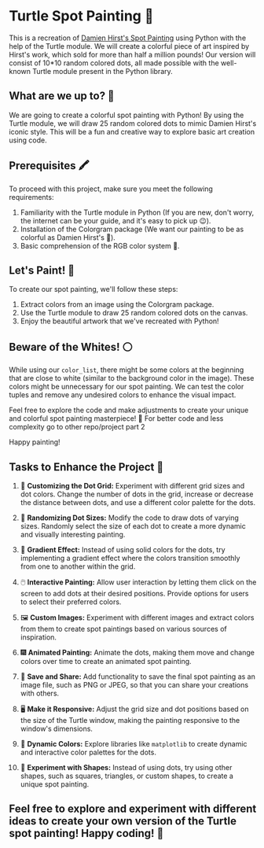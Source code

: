 # Turtle Spot Painting 🎨

This is a recreation of [Damien Hirst's Spot Painting](https://en.wikipedia.org/wiki/Damien_Hirst#Spot_painting) using Python with the help of the Turtle module. We will create a colorful piece of art inspired by Hirst's work, which sold for more than half a million pounds! Our version will consist of 10*10 random colored dots, all made possible with the well-known Turtle module present in the Python library.

## What are we up to? 🤔

We are going to create a colorful spot painting with Python! By using the Turtle module, we will draw 25 random colored dots to mimic Damien Hirst's iconic style. This will be a fun and creative way to explore basic art creation using code.

## Prerequisites 🖍️

To proceed with this project, make sure you meet the following requirements:

1. Familiarity with the Turtle module in Python (If you are new, don't worry, the internet can be your guide, and it's easy to pick up 😉).
2. Installation of the Colorgram package (We want our painting to be as colorful as Damien Hirst's 🌈).
3. Basic comprehension of the RGB color system 🧮.

## Let's Paint! 🎨

To create our spot painting, we'll follow these steps:
1. Extract colors from an image using the Colorgram package.
2. Use the Turtle module to draw 25 random colored dots on the canvas.
3. Enjoy the beautiful artwork that we've recreated with Python!

## Beware of the Whites! ⚪

While using our `color_list`, there might be some colors at the beginning that are close to white (similar to the background color in the image). These colors might be unnecessary for our spot painting. We can test the color tuples and remove any undesired colors to enhance the visual impact.

Feel free to explore the code and make adjustments to create your unique and colorful spot painting masterpiece! 🌟
For better code and less complexity  go to other repo/project part 2

Happy painting!

## Tasks to Enhance the Project 🚀

1. 🔳 **Customizing the Dot Grid:** Experiment with different grid sizes and dot colors. Change the number of dots in the grid, increase or decrease the distance between dots, and use a different color palette for the dots.

2. 🎨 **Randomizing Dot Sizes:** Modify the code to draw dots of varying sizes. Randomly select the size of each dot to create a more dynamic and visually interesting painting.

3. 🌈 **Gradient Effect:** Instead of using solid colors for the dots, try implementing a gradient effect where the colors transition smoothly from one to another within the grid.

4. 🖱️ **Interactive Painting:** Allow user interaction by letting them click on the screen to add dots at their desired positions. Provide options for users to select their preferred colors.

5. 🖼️ **Custom Images:** Experiment with different images and extract colors from them to create spot paintings based on various sources of inspiration.

6. 🎆 **Animated Painting:** Animate the dots, making them move and change colors over time to create an animated spot painting.

7. 💾 **Save and Share:** Add functionality to save the final spot painting as an image file, such as PNG or JPEG, so that you can share your creations with others.

8. 🖥️ **Make it Responsive:** Adjust the grid size and dot positions based on the size of the Turtle window, making the painting responsive to the window's dimensions.

9. 🌟 **Dynamic Colors:** Explore libraries like `matplotlib` to create dynamic and interactive color palettes for the dots.

10. 🔳 **Experiment with Shapes:** Instead of using dots, try using other shapes, such as squares, triangles, or custom shapes, to create a unique spot painting.

## Feel free to explore and experiment with different ideas to create your own version of the Turtle spot painting! Happy coding! 🎉


